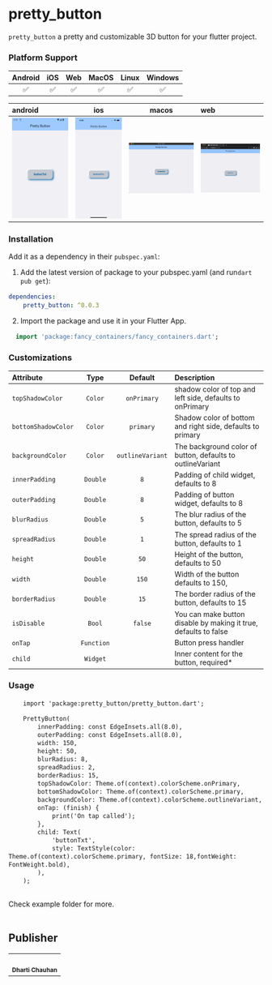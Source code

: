 # pretty_button

`pretty_button` a pretty and customizable 3D button for your flutter project.

### Platform Support

| Android | iOS | Web | MacOS | Linux | Windows |
| :-----: | :-: | :---: | :-----: | :-: | :---: |
| &#9989; | &#9989; | &#9989; | &#9989; | &#9989; | &#9989; |



| <b>android</b>                                                                                                                                                                                                                          |                                                                                                              <b>ios</b>                                                                                                              |                                                                                                              <b>macos</b>                                                                                                              | <b>web</b>                                                                                                                                                                                                                       |
|:----------------------------------------------------------------------------------------------------------------------------------------------------------------------------------------------------------------------------------------|:------------------------------------------------------------------------------------------------------------------------------------------------------------------------------------------------------------------------------------:|:--------------------------------------------------------------------------------------------------------------------------------------------------------------------------------------------------------------------------------------:|:---------------------------------------------------------------------------------------------------------------------------------------------------------------------------------------------------------------------------------|
| <a href="https://raw.githubusercontent.com/Dharti1623/prettyButtons/main/screenshots/android.png"><img src="https://raw.githubusercontent.com/Dharti1623/prettyButtons/main/screenshots/android.png" width="200px;" alt="android"/></a> | <a href="https://raw.githubusercontent.com/Dharti1623/prettyButtons/main/screenshots/iphone.png"><img src="https://raw.githubusercontent.com/Dharti1623/prettyButtons/main/screenshots/iphone.png" width="200px;" alt="iphone"/></a> | <a href="https://raw.githubusercontent.com/Dharti1623/prettyButtons/blob/main/screenshots/macOs.png"><img src="https://raw.githubusercontent.com/Dharti1623/prettyButtons/main/screenshots/macOs.png" width="250px;" alt="macos"/></a> | <a href="https://raw.githubusercontent.com/Dharti1623/prettyButtons/blob/main/screenshots/web.png"><img src="https://raw.githubusercontent.com/Dharti1623/prettyButtons/main/screenshots/web.png" width="250px;" alt="web"/></a> |






<!-- ![Android Image](screenshots/android.png)
![ios Image](screenshots/iphone.png)
![macos Image](screenshots/macOs.png)
![web Image](screenshots/web.png) -->

### Installation

Add it as a dependency in their `pubspec.yaml`:

1. Add the latest version of package to your pubspec.yaml (and run`dart pub get`):

```yaml
dependencies:
    pretty_button: ^0.0.3
```

2. Import the package and use it in your Flutter App.

```dart
  import 'package:fancy_containers/fancy_containers.dart';
```



### Customizations

| Attribute           |    Type    |     Default      | Description                                                      |
|:--------------------|:----------:|:----------------:|:-----------------------------------------------------------------|
| `topShadowColor`    |  `Color`   |   `onPrimary`    | shadow color of top and left side, defaults to onPrimary         |
| `bottomShadowColor` |  `Color`   |    `primary`     | Shadow color of bottom and right side, defaults to primary       |
| `backgroundColor`   |  `Color`   | `outlineVariant` | The background color of button, defaults to outlineVariant       |
| `innerPadding`      |  `Double`  |       `8`        | Padding of child widget, defaults to 8                           |
| `outerPadding`      |  `Double`  |       `8`        | Padding of button widget, defaults to 8                          |
| `blurRadius`        |  `Double`  |       `5`        | The blur radius of the button, defaults to 5                     |
| `spreadRadius`      |  `Double`  |       `1`        | The spread radius of the button, defaults to 1                   |
| `height`            |  `Double`  |       `50`       | Height of the button, defaults to 50                             |
| `width`             |  `Double`  |      `150`       | Width of the button defaults to 150,                             |
| `borderRadius`      |  `Double`  |       `15`       | The border radius of the button, defaults to 15                  |
| `isDisable`         |   `Bool`   |     `false`      | You can make button disable by making it true, defaults to false |
| `onTap`             | `Function` |                  | Button press handler                                             |
| `child`             |  `Widget`  |                  | Inner content for the button, required*                          |



### Usage

```
    import 'package:pretty_button/pretty_button.dart';
```

```
    PrettyButton(
        innerPadding: const EdgeInsets.all(8.0),
        outerPadding: const EdgeInsets.all(8.0),
        width: 150,
        height: 50,
        blurRadius: 8,
        spreadRadius: 2,
        borderRadius: 15,
        topShadowColor: Theme.of(context).colorScheme.onPrimary,
        bottomShadowColor: Theme.of(context).colorScheme.primary,
        backgroundColor: Theme.of(context).colorScheme.outlineVariant,
        onTap: (finish) {
            print('On tap called');
        },
        child: Text(
            'buttonTxt',
            style: TextStyle(color: Theme.of(context).colorScheme.primary, fontSize: 18,fontWeight: FontWeight.bold),
        ),
    );
    
```

Check example folder for more.
</br></br>
## Publisher

<table>
  <tr>
    <td align="center"><a href="https://github.com/Dharti1623"><img src="https://avatars.githubusercontent.com/u/102344648?s=400&u=f090532c81927a74127240b841de2f79e388fc02&v=4" width="100px;" alt=""/><br /><sub><b>Dharti Chauhan </b></sub></a></td>
  </tr>
</table>
<br/>

